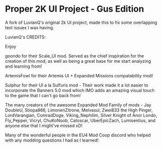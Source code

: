  # Proper 2K UI Project - Gus Edition

A fork of LuvianQ's original 2k UI project, made this to fix some overlapping text issues I was having.


LuvianQ's CREDITS:

Enjoy

goondo for their Scale\_UI mod. Served as the chief inspiration for the creation of this mod, as well as being a great base for me start analyzing and learning from!

ArtemisFowl for their Artemis UI + Expanded Missions compatability mod!

Sulphur for their UI a la Sulfuris mod - Their work made it a lot easier to incorporate the Banners 5.0 mod which IMO adds an amazing visual touch to the game that I can't go back from!

The many creators of the awesome Expanded Mod Family of mods - Jay DoubleU, Stiopa866, LimonenZitrone, Melvasul, Zwei833 the High Pinger, LordVarangian, ComradDoge, Viking\_Nephilim, Silver Knight of Anor Londo, Fly\_Pepper, Vicryl, ChuKoNoob, Catoscar, UberEpicZach, Lumisentius, and anyone else that I might've missed xD!

Many of the wonderful people in the EU4 Mod Coop discord who helped with any modding questions I had as I learned!
